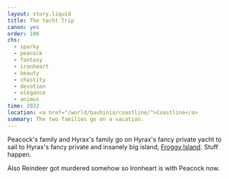 ```yaml
---
layout: story.liquid
title: The Yacht Trip
canon: yes
order: 106
chs:
  - sparky
  - peacock
  - fantasy
  - ironheart
  - beauty
  - chastity
  - devotion
  - elegance
  - animus
time: 2032
location: <a href="/world/bauhinia/coastline/">Coastline</a>
summary: The two families go on a vacation.
---
```


Peacock's family and Hyrax's family go on Hyrax's fancy private yacht to sail to Hyrax's fancy private and insanely big island, [Froggy Island](/world/bauhinia/froggy-island/). Stuff happen.

Also Reindeer got murdered somehow so Ironheart is with Peacock now.
